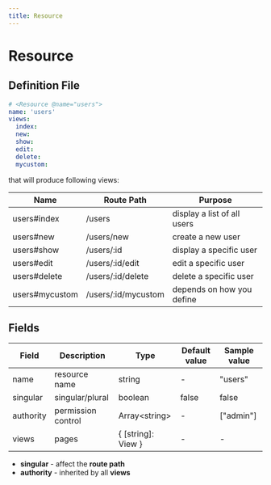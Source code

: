 ```yaml
---
title: Resource
---
```


# Resource

## Definition File

```yml
# <Resource @name="users">
name: 'users'
views:
  index:
  new:
  show:
  edit:
  delete:
  mycustom:
```

that will produce following views:

| Name           | Route Path          | Purpose                     |
| -------------- | ------------------- | --------------------------- |
| users#index    | /users              | display a list of all users |
| users#new      | /users/new          | create a new user           |
| users#show     | /users/:id          | display a specific user     |
| users#edit     | /users/:id/edit     | edit a specific user        |
| users#delete   | /users/:id/delete   | delete a specific user      |
| users#mycustom | /users/:id/mycustom | depends on how you define   |

## Fields

| Field     | Description        | Type               | Default value | Sample value |
| --------- | ------------------ | ------------------ | ------------- | ------------ |
| name      | resource name      | string             | -             | "users"      |
| singular  | singular/plural    | boolean            | false         | false        |
| authority | permission control | Array\<string>     | -             | ["admin"]    |
| views     | pages              | { [string]: View } | -             | -            |

- **singular** - affect the **route path**
- **authority** - inherited by all **views**

